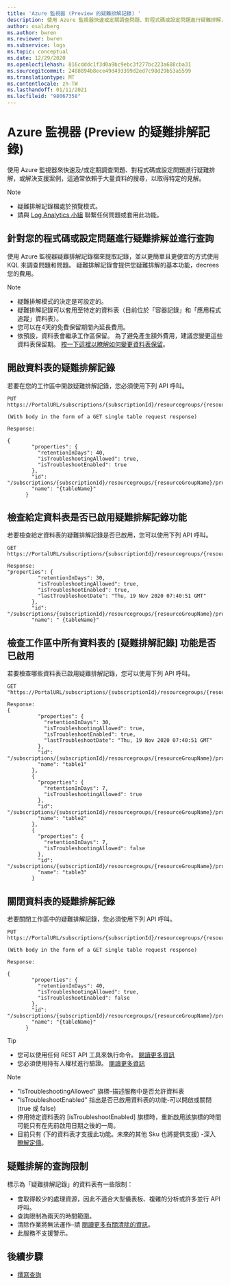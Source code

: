 ```yaml
---
title: 'Azure 監視器 (Preview 的疑難排解記錄) '
description: 使用 Azure 監視器快速或定期調查問題、對程式碼或設定問題進行疑難排解，或解決支援案例，這通常依賴于大量資料的搜尋，以取得特定的見解。
author: osalzberg
ms.author: bwren
ms.reviewer: bwren
ms.subservice: logs
ms.topic: conceptual
ms.date: 12/29/2020
ms.openlocfilehash: 816cdddc1f3d0a9bc9ebc3f277bc223a688cba31
ms.sourcegitcommit: 2488894b8ece49d493399d2ed7c98d29b53a5599
ms.translationtype: MT
ms.contentlocale: zh-TW
ms.lasthandoff: 01/11/2021
ms.locfileid: "98067358"
---
```

# <a name="azure-monitor-troubleshooting-logs-preview"></a>Azure 監視器 (Preview 的疑難排解記錄) 
使用 Azure 監視器來快速及/或定期調查問題、對程式碼或設定問題進行疑難排解，或解決支援案例，這通常依賴于大量資料的搜尋，以取得特定的見解。

>[!NOTE]
> * 疑難排解記錄檔處於預覽模式。
>* 請與 [Log Analytics 小組](mailto:orens@microsoft.com) 聯繫任何問題或套用此功能。
## <a name="troubleshoot-and-query-your-code-or-configuration-issues"></a>針對您的程式碼或設定問題進行疑難排解並進行查詢
使用 Azure 監視器疑難排解記錄檔來提取記錄，並以更簡單且更便宜的方式使用 KQL 來調查問題和問題。
疑難排解記錄會提供您疑難排解的基本功能，decrees 您的費用。

> [!NOTE]
>* 疑難排解模式的決定是可設定的。
>* 疑難排解記錄可以套用至特定的資料表（目前位於「容器記錄」和「應用程式追蹤」資料表）。
>* 您可以在4天的免費保留期間內延長費用。
>* 依預設，資料表會繼承工作區保留。 為了避免產生額外費用，建議您變更這些資料表保留期。 [按一下這裡以瞭解如何變更資料表保留](https://docs.microsoft.com//azure/azure-monitor/platform/manage-cost-storage)。

## <a name="turn-on-troubleshooting-logs-on-your-tables"></a>開啟資料表的疑難排解記錄

若要在您的工作區中開啟疑難排解記錄，您必須使用下列 API 呼叫。
```http
PUT https://PortalURL/subscriptions/{subscriptionId}/resourcegroups/{resourceGroupName}/providers/Microsoft.OperationalInsights/workspaces/{workspaceName}/tables/{tableName}

(With body in the form of a GET single table request response)

Response:

{
        "properties": {
          "retentionInDays": 40,
          "isTroubleshootingAllowed": true,
          "isTroubleshootEnabled": true
        },
        "id": "/subscriptions/{subscriptionId}/resourcegroups/{resourceGroupName}/providers/Microsoft.OperationalInsights/workspaces/{workspaceName}/tables/{tableName}",
        "name": "{tableName}"
      }
```
## <a name="check-if-the-troubleshooting-logs-feature-is-enabled-for-a-given-table"></a>檢查給定資料表是否已啟用疑難排解記錄功能
若要檢查給定資料表的疑難排解記錄是否已啟用，您可以使用下列 API 呼叫。

```http
GET https://PortalURL/subscriptions/{subscriptionId}/resourcegroups/{resourceGroupName}/providers/Microsoft.OperationalInsights/workspaces/{workspaceName}/tables/{tableName}

Response: 
"properties": {
          "retentionInDays": 30,
          "isTroubleshootingAllowed": true,
          "isTroubleshootEnabled": true,
          "lastTroubleshootDate": "Thu, 19 Nov 2020 07:40:51 GMT"
        },
        "id": "/subscriptions/{subscriptionId}/resourcegroups/{resourceGroupName}/providers/microsoft.operationalinsights/workspaces/{workspaceName}/tables/{tableName}",
        "name": " {tableName}"

```
## <a name="check-if-the-troubleshooting-logs-feature-is-enabled-for-all-of-the-tables-in-a-workspace"></a>檢查工作區中所有資料表的 [疑難排解記錄] 功能是否已啟用
若要檢查哪些資料表已啟用疑難排解記錄，您可以使用下列 API 呼叫。

```http
GET "https://PortalURL/subscriptions/{subscriptionId}/resourcegroups/{resourceGroupName}/providers/Microsoft.OperationalInsights/workspaces/{workspaceName}/tables"

Response: 
{
          "properties": {
            "retentionInDays": 30,
            "isTroubleshootingAllowed": true,
            "isTroubleshootEnabled": true,
            "lastTroubleshootDate": "Thu, 19 Nov 2020 07:40:51 GMT"
          },
          "id": "/subscriptions/{subscriptionId}/resourcegroups/{resourceGroupName}/providers/microsoft.operationalinsights/workspaces/{workspaceName}/tables/table1",
          "name": "table1"
        },
        {
          "properties": {
            "retentionInDays": 7,
            "isTroubleshootingAllowed": true
          },
          "id": "/subscriptions/{subscriptionId}/resourcegroups/{resourceGroupName}/providers/microsoft.operationalinsights/workspaces/{workspaceName}/tables/table2",
          "name": "table2"
        },
        {
          "properties": {
            "retentionInDays": 7,
            "isTroubleshootingAllowed": false
          },
          "id": "/subscriptions/{subscriptionId}/resourcegroups/{resourceGroupName}/providers/microsoft.operationalinsights/workspaces/{workspaceName}/tables/table3",
          "name": "table3"
        }
```
## <a name="turn-off-troubleshooting-logs-on-your-tables"></a>關閉資料表的疑難排解記錄

若要關閉工作區中的疑難排解記錄，您必須使用下列 API 呼叫。
```http
PUT https://PortalURL/subscriptions/{subscriptionId}/resourcegroups/{resourceGroupName}/providers/Microsoft.OperationalInsights/workspaces/{workspaceName}/tables/{tableName}

(With body in the form of a GET single table request response)

Response:

{
        "properties": {
          "retentionInDays": 40,
          "isTroubleshootingAllowed": true,
          "isTroubleshootEnabled": false
        },
        "id": "/subscriptions/{subscriptionId}/resourcegroups/{resourceGroupName}/providers/Microsoft.OperationalInsights/workspaces/{workspaceName}/tables/{tableName}",
        "name": "{tableName}"
      }
```
>[!TIP]
>* 您可以使用任何 REST API 工具來執行命令。 [閱讀更多資訊](https://docs.microsoft.com/rest/api/azure/)
>* 您必須使用持有人權杖進行驗證。 [閱讀更多資訊](https://social.technet.microsoft.com/wiki/contents/articles/51140.azure-rest-management-api-the-quickest-way-to-get-your-bearer-token.aspx)

>[!NOTE]
>* "IsTroubleshootingAllowed" 旗標–描述服務中是否允許資料表
>* "IsTroubleshootEnabled" 指出是否已啟用資料表的功能-可以開啟或關閉 (true 或 false) 
>* 停用特定資料表的 [isTroubleshootEnabled] 旗標時，重新啟用該旗標的時間可能只有在先前啟用日期之後的一周。
>* 目前只有 (下的資料表才支援此功能。未來的其他 Sku 也將提供支援) -深入 [瞭解定價](https://docs.microsoft.com/services-hub/health/azure_pricing)。

## <a name="query-limitations-for-troubleshooting"></a>疑難排解的查詢限制
標示為「疑難排解記錄」的資料表有一些限制：
*   會取得較少的處理資源，因此不適合大型儀表板、複雜的分析或許多並行 API 呼叫。
*   查詢限制為兩天的時間範圍。
* 清除作業將無法運作–請 [閱讀更多有關清除的資訊](https://docs.microsoft.com/rest/api/loganalytics/workspacepurge/purge)。
* 此服務不支援警示。
## <a name="next-steps"></a>後續步驟
* [撰寫查詢](https://docs.microsoft.com/azure/data-explorer/write-queries)


